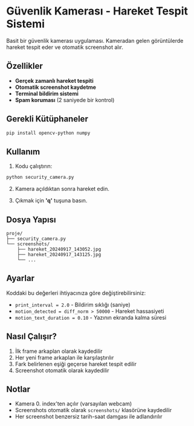 # Güvenlik Kamerası - Hareket Tespit Sistemi

Basit bir güvenlik kamerası uygulaması. Kameradan gelen görüntülerde hareket tespit eder ve otomatik screenshot alır.

## Özellikler

- **Gerçek zamanlı hareket tespiti**
- **Otomatik screenshot kaydetme**
- **Terminal bildirim sistemi**
- **Spam koruması** (2 saniyede bir kontrol)

## Gerekli Kütüphaneler

```bash
pip install opencv-python numpy
```

## Kullanım

1. Kodu çalıştırın:
```bash
python security_camera.py
```

2. Kamera açıldıktan sonra hareket edin.

3. Çıkmak için **'q'** tuşuna basın.

## Dosya Yapısı

```
proje/
├── security_camera.py
└── screenshots/
    ├── hareket_20240917_143052.jpg
    ├── hareket_20240917_143125.jpg
    └── ...
```

## Ayarlar

Koddaki bu değerleri ihtiyacınıza göre değiştirebilirsiniz:

- `print_interval = 2.0` - Bildirim sıklığı (saniye)
- `motion_detected = diff_norm > 50000` - Hareket hassasiyeti
- `motion_text_duration = 0.10` - Yazının ekranda kalma süresi

## Nasıl Çalışır?

1. İlk frame arkaplan olarak kaydedilir
2. Her yeni frame arkaplan ile karşılaştırılır
3. Fark belirlenen eşiği geçerse hareket tespit edilir
4. Screenshot otomatik olarak kaydedilir

## Notlar

- Kamera 0. index'ten açılır (varsayılan webcam)
- Screenshots otomatik olarak `screenshots/` klasörüne kaydedilir
- Her screenshot benzersiz tarih-saat damgası ile adlandırılır